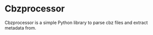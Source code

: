 # Cbzprocessor

Cbzprocessor is a simple Python library to parse cbz files and extract metadata from.